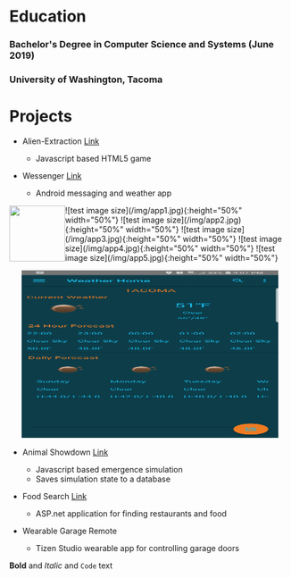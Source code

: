 # Education
### Bachelor's Degree in Computer Science and Systems (June 2019)
### University of Washington, Tacoma


# Projects

* Alien-Extraction [Link](http://ethanwc.net/Alien-Extraction)
  * Javascript based HTML5 game
  
* Wessenger [Link](github.com/ethanwc/Wessenger)
  * Android messaging and weather app
<img align="left" width="100" height="100" src="http://www.fillmurray.com/100/100">
![test image size](/img/app1.jpg){:height="50%" width="50%"}
![test image size](/img/app2.jpg){:height="50%" width="50%"}
![test image size](/img/app3.jpg){:height="50%" width="50%"}
![test image size](/img/app4.jpg){:height="50%" width="50%"}
![test image size](/img/app5.jpg){:height="50%" width="50%"}


<p align="center">
  <img width="460" height="300" src="/img/app3.jpg">
</p>

* Animal Showdown [Link](ethanwc.net/Animal-Showdown)
  * Javascript based emergence simulation
  * Saves simulation state to a database

* Food Search [Link](github.com/ethanwc/FoodSearch)
  * ASP.net application for finding restaurants and food
  
* Wearable Garage Remote
  * Tizen Studio wearable app for controlling garage doors
  
  
**Bold** and _Italic_ and `Code` text
